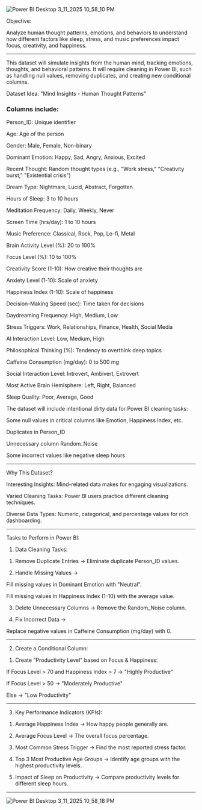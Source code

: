 
![Power BI Desktop 3_11_2025 10_58_10 PM](https://github.com/user-attachments/assets/f521565b-7b98-4008-84e6-c1dc588bce3f)

Objective:

Analyze human thought patterns, emotions, and behaviors to understand how different factors like sleep, stress, and music preferences impact focus, creativity, and happiness.

---------------------------------


This dataset will simulate insights from the human mind, tracking emotions, thoughts, and behavioral patterns. It will require cleaning in Power BI, such as handling null values, removing duplicates, and creating new conditional columns.

Dataset Idea: "Mind Insights - Human Thought Patterns"

### Columns include:

Person_ID: Unique identifier

Age: Age of the person

Gender: Male, Female, Non-binary

Dominant Emotion: Happy, Sad, Angry, Anxious, Excited

Recent Thought: Random thought types (e.g., "Work stress," "Creativity burst," "Existential crisis")

Dream Type: Nightmare, Lucid, Abstract, Forgotten

Hours of Sleep: 3 to 10 hours

Meditation Frequency: Daily, Weekly, Never

Screen Time (hrs/day): 1 to 10 hours

Music Preference: Classical, Rock, Pop, Lo-fi, Metal

Brain Activity Level (%): 20 to 100%

Focus Level (%): 10 to 100%

Creativity Score (1-10): How creative their thoughts are

Anxiety Level (1-10): Scale of anxiety

Happiness Index (1-10): Scale of happiness

Decision-Making Speed (sec): Time taken for decisions

Daydreaming Frequency: High, Medium, Low

Stress Triggers: Work, Relationships, Finance, Health, Social Media

AI Interaction Level: Low, Medium, High

Philosophical Thinking (%): Tendency to overthink deep topics

Caffeine Consumption (mg/day): 0 to 500 mg

Social Interaction Level: Introvert, Ambivert, Extrovert

Most Active Brain Hemisphere: Left, Right, Balanced

Sleep Quality: Poor, Average, Good


The dataset will include intentional dirty data for Power BI cleaning tasks:

Some null values in critical columns like Emotion, Happiness Index, etc.

Duplicates in Person_ID

Unnecessary column Random_Noise

Some incorrect values like negative sleep hours



----------------------------------

Why This Dataset?

Interesting Insights: Mind-related data makes for engaging visualizations.

Varied Cleaning Tasks: Power BI users practice different cleaning techniques.

Diverse Data Types: Numeric, categorical, and percentage values for rich dashboarding.

---------------------------------------------


Tasks to Perform in Power BI:

1)  Data Cleaning Tasks:

1. Remove Duplicate Entries → Eliminate duplicate Person_ID values.


2. Handle Missing Values →

Fill missing values in Dominant Emotion with "Neutral".

Fill missing values in Happiness Index (1-10) with the average value.


3. Delete Unnecessary Columns → Remove the Random_Noise column.


4. Fix Incorrect Data →

Replace negative values in Caffeine Consumption (mg/day) with 0.


----------

2) Create a Conditional Column:

1. Create "Productivity Level" based on Focus & Happiness:

If Focus Level > 70 and Happiness Index > 7 → "Highly Productive"

If Focus Level > 50 → "Moderately Productive"

Else → "Low Productivity"

----------

3) Key Performance Indicators (KPIs):

1. Average Happiness Index → How happy people generally are.


2. Average Focus Level → The overall focus percentage.


3. Most Common Stress Trigger → Find the most reported stress factor.


4. Top 3 Most Productive Age Groups → Identify age groups with the highest productivity levels.


5. Impact of Sleep on Productivity → Compare productivity levels for different sleep hours.


--------





![Power BI Desktop 3_11_2025 10_58_18 PM](https://github.com/user-attachments/assets/08846a1a-1281-4ca2-a228-d3af66a4ce98)



